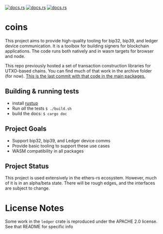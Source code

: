<a href = "https://docs.rs/coins-bip32/latest/coins_bip32/" ><img alt="docs.rs" src="https://img.shields.io/docsrs/coins-bip32?label=bip32%20docs"></a>
<a href = "https://docs.rs/coins-bip39/latest/coins_bip39/" ><img alt="docs.rs" src="https://img.shields.io/docsrs/coins-bip39?label=bip39%20docs"></a>
<a href = "https://docs.rs/coins-ledger/latest/coins_ledger/" ><img alt="docs.rs" src="https://img.shields.io/docsrs/coins-ledger?label=ledger%20docs"></a>

# coins

This project aims to provide high-quality tooling for bip32, bip39, and ledger
device communication. It is a toolbox for building signers for blockchain
applications. The code runs both natively and in wasm targets for browser and
node.

This repo previously hosted a set of transaction construction libraries for
UTXO-based chains. You can find much of that work in the archive folder (for
now). [This is the last commit with that code in the main packages.](https://github.com/summa-tx/coins-rs/tree/db28df1fb0d8dc71f149735bfa9a955d25b54f19)

## Building & running tests

- install [rustup](https://rustup.rs/)
- Run _all_ the tests `$ ./build.sh`
- build the docs: `$ cargo doc`

## Project Goals

- Support bip32, bip39, and Ledger device comms
- Provide basic tooling to support these use cases
- WASM compatibility in all packages

## Project Status

This project is used extensively in the ethers-rs ecosystem. However, much of
it is in an alpha/beta state. There will be rough edges, and the interfaces are
subject to change.

# License Notes

Some work in the `ledger` crate is reproduced under the APACHE 2.0 license. See
that README for specific info
